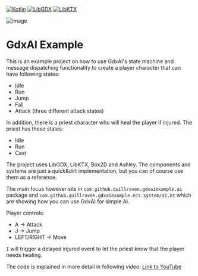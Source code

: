 [![Kotlin](https://img.shields.io/badge/kotlin-2.0.21-red.svg)](http://kotlinlang.org/)
[![LibGDX](https://img.shields.io/badge/libgdx-1.13.1-green.svg)](https://libgdx.badlogicgames.com/)
[![LibKTX](https://img.shields.io/badge/libktx-1.13.1--rc1-blue.svg)](https://libktx.github.io/)

![image](https://user-images.githubusercontent.com/93260/102691758-20f80580-420f-11eb-81df-f0104c6ac31f.png)

# GdxAI Example

This is an example project on how to use GdxAI's state machine and message dispatching functionality
to create a player character that can have following states:
* Idle
* Run
* Jump
* Fall
* Attack (three different attack states)

In addition, there is a priest character who will heal the player if injured. The priest has these states:
* Idle
* Run
* Cast

The project uses LibGDX, LibKTX, Box2D and Ashley. The components and systems are just a quick&dirt
implementation, but you can of course use them as a reference.

The main focus however sits in `com.github.quillraven.gdxaiexample.ai` package and `com.github.quillraven.gdxaiexample.ecs.system/ai.kt` 
which are showing how you can use GdxAI for simple AI.

Player controls:
* A -> Attack
* J -> Jump
* LEFT/RIGHT -> Move

`I` will trigger a delayed injured event to let the priest know that the player needs healing.

The code is explained in more detail in following video: [Link to YouTube](https://www.youtube.com/watch?v=LqAmBdKfPXU&ab_channel=Quillraven)
